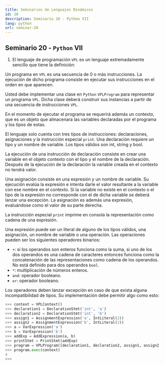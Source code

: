 ```yaml
---
title: Seminarios de Lenguajes Dinámicos
id: 20
description: Seminario 20 - Python VII
lang: python
url: seminar-20
---
```


## Seminario 20 - `Python` VII

1. El lenguaje de programación `VPL` es un lenguaje extremadamente
   sencillo que tiene la definición:

Un programa en `VPL` es una secuencia de 0 o más instrucciones. La
ejecución de dicho programa consiste en ejecutar sus instrucciones en
el orden en que aparecen.

Usted debe implementar una clase en `Python`
`VPLProgram` para representar un programa `VPL`. Dicha clase deberá
construir sus instancias a partir de una secuencia de instrucciones
`VPL`.

En el momento de ejecutar el programa se requerirá además un
contexto, que es un objeto que almacenara las variables declaradas por
el programa y los tipos de estas.

El lenguaje solo cuenta con tres tipos de instrucciones:
declaraciones, asignaciones y la instrucción especial `print`.
Una declaración requiere un tipo y un nombre de variable. Los tipos
válidos son int, string y bool.

La ejecución de una instrucción de
declaración consiste en crear una variable en el objeto contexto con el
tipo y el nombre de la declaración. Después de la ejecución de la
declaración la variable creada en el contexto no tendrá valor.

Una asignación consiste en una expresión y un nombre de variable. Su
ejecución evalúa la expresión e intenta darle el valor resultante a la
variable con ese nombre en el contexto. Si la variable no existe en el
contexto o el tipo de la expresión no corresponde con el de dicha
variable se deberá lanzar una excepción. La asignación es además una
expresión, evaluándose como el valor de su parte derecha.

La instrucción especial `print` imprime en consola la representación
como cadena de una expresión.

Una expresión puede ser un literal de alguno de los tipos válidos, una
asignación, un nombre de variable o una operación. Las operaciones
pueden ser los siguientes operadores binarios:

- `+`: si los operandos son enteros funciona como la suma,
  si uno de los dos operandos es una cadena de caracteres
  entonces funciona como la concatenación de las
  representaciones como cadena de los operandos. No
  está definido para dos operandos `bool`.
- `*`: multiplicación de números enteros.
- `and`: operador booleano.
- `or`: operador booleano.

Los operadores deben lanzar excepción en caso de que exista alguna
incompatibilidad de tipos.
Su implementación debe permitir algo como esto:

```python
>>> context = VPLContext()
>>> declaration1 = DeclarationStmt('int', 'a')
>>> declaration2 = DeclarationStmt('int', 'b')
>>> assign1 = AssignmentExpression('a', IntLiteral(2))
>>> assign2 = AssignmentExpression('b', IntLiteral(2))
>>> a = VarExpression('a')
>>> b = VarExpression('b')
>>> addExp = AddExpression(a, b)
>>> printStmt = PrintStmt(addExp)
>>> program = VPLProgram([declaration1, declaration2, assign1, assign2, printStmt])
>>> program.exec(context)
4
>>>
```
